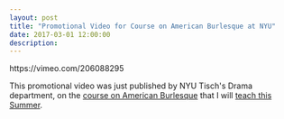```yaml
---
layout: post
title: "Promotional Video for Course on American Burlesque at NYU"
date: 2017-03-01 12:00:00
description: 
---
```


<p>https://vimeo.com/206088295</p>
<p>This promotional video was just published by NYU Tisch's Drama department, on the <a href="http://www.westerling.nu/teaching/the-history-of-american-burlesque/">course on American Burlesque</a> that I will <a href="http://www.westerling.nu/teaching/announced-american-burlesque-summer-2017/">teach this Summer</a>.</p>